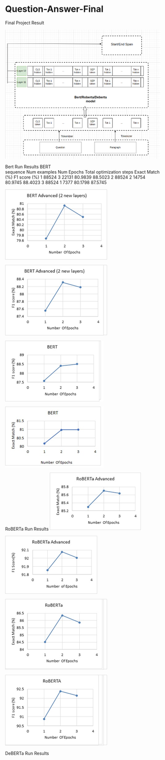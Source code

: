 # Question-Answer-Final
 Final Project Result
 
 ![This is an image](https://github.com/Ahmedashorit/Question-Answer-Final/blob/main/Advanced-model.png)
 
 Bert Run Results
 BERT  
sequence	Num examples	Num Epochs	Total optimization steps	Exact Match (%)	F1 score (%)
1	88524	3	22131	80.9839	88.5023
2	88524	2	14754	80.9745	88.4023
3	88524	1	7377	80.1798	87.5745

 ![This is an image](https://github.com/Ahmedashorit/Question-Answer-Final/blob/main/BERTAdvanced-EM%25jpg.jpg)
 
 ![This is an image](https://github.com/Ahmedashorit/Question-Answer-Final/blob/main/BERTAdvanced-F1%25jpg.jpg)
 
 ![This is an image](https://github.com/Ahmedashorit/Question-Answer-Final/blob/main/BERTF1Score.jpg) 
 
 ![This is an image](https://github.com/Ahmedashorit/Question-Answer-Final/blob/main/New%20Doc%202021-03-24%2018_46_18_1.jpg)
 
 RoBERTa Run Results
 ![This is an image](https://github.com/Ahmedashorit/Question-Answer-Final/blob/main/RoBERTa-Advanced-EM%25.jpg)
 
 ![This is an image](https://github.com/Ahmedashorit/Question-Answer-Final/blob/main/RoBERTa-Advanced-F1%25.jpg)
 
 ![This is an image](https://github.com/Ahmedashorit/Question-Answer-Final/blob/main/RoBERTa-EM%25.jpg)
 
 ![This is an image](https://github.com/Ahmedashorit/Question-Answer-Final/blob/main/RoBERTa-F1%25.jpg)
 
 DeBERTa Run Results
 
